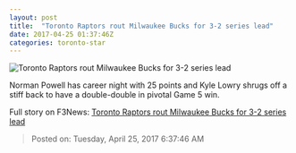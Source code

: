 ```yaml
---
layout: post
title:  "Toronto Raptors rout Milwaukee Bucks for 3-2 series lead"
date: 2017-04-25 01:37:46Z
categories: toronto-star
---
```


![Toronto Raptors rout Milwaukee Bucks for 3-2 series lead](https://www.thestar.com/content/dam/thestar/sports/raptors/2017/04/24/raptors-pull-ahead-with-game-5-win-over-bucks/powell-raptors.jpg)

Norman Powell has career night with 25 points and Kyle Lowry shrugs off a stiff back to have a double-double in pivotal Game 5 win.


Full story on F3News: [Toronto Raptors rout Milwaukee Bucks for 3-2 series lead](http://www.f3nws.com/n/fSkT4B)

> Posted on: Tuesday, April 25, 2017 6:37:46 AM

